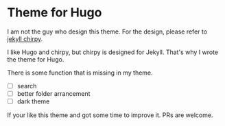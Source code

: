 # Theme for Hugo

I am not the guy who design this theme. For the design, please refer to [jekyll chirpy](https://github.com/cotes2020/jekyll-theme-chirpy).

I like Hugo and chirpy, but chirpy is designed for Jekyll. That's why I wrote the theme for Hugo.

There is some function that is missing in my theme. 

- [ ] search
- [ ] better folder arrancement
- [ ] dark theme

If your like this theme and got some time to improve it. PRs are welcome. 
